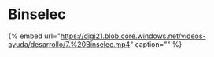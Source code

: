 # Binselec

{% embed url="https://digi21.blob.core.windows.net/videos-ayuda/desarrollo/7.%20Binselec.mp4" caption="" %}

